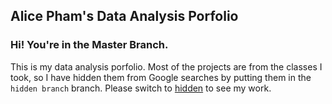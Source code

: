 ## Alice Pham's Data Analysis Porfolio

### Hi! You're in the Master Branch.
This is my data analysis porfolio. Most of the projects are from the classes I took, so I have hidden them from Google searches by putting them in the `hidden branch` branch. Please switch to [hidden](https://github.com/Naliph/DS-Porfolio/tree/hidden) to see my work. 
